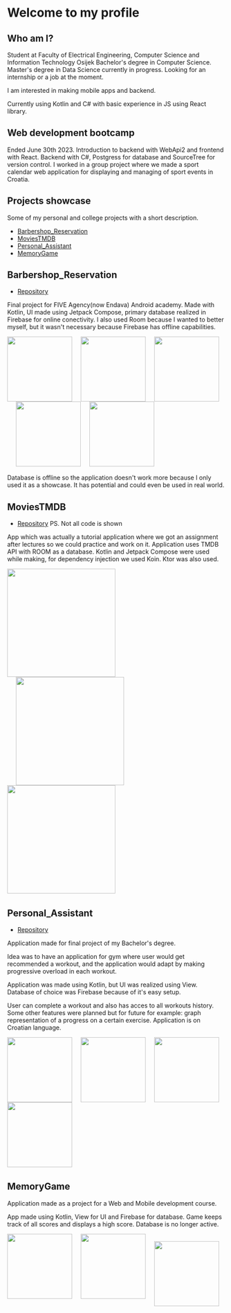 # Welcome to my profile

## Who am I?

Student at Faculty of Electrical Engineering, Computer Science and Information Technology Osijek
Bachelor's degree in Computer Science.
Master's degree in Data Science currently in progress.
Looking for an internship or a job at the moment.

I am interested in making mobile apps and backend.

Currently using Kotlin and C# with basic experience in JS using React library.

## Web development bootcamp
Ended June 30th 2023.
Introduction to backend with WebApi2 and frontend with React.
Backend with C#, Postgress for database and SourceTree for version control.
I worked in a group project where we made a sport calendar web application for displaying and managing of sport events in Croatia.

## Projects showcase

Some of my personal and college projects with a short description.

- [Barbershop_Reservation](#barbershop_reservation)
- [MoviesTMDB](#moviestmdb)
- [Personal_Assistant](#personal_assistant)
- [MemoryGame](#memorygame)
## Barbershop_Reservation

- [Repository](https://github.com/DinoKnezevic1/BarbershopReservationProject)

Final project for FIVE Agency(now Endava) Android academy.
Made with Kotlin, UI made using Jetpack Compose, primary database realized in Firebase for online conectivity.
I also used Room because I wanted to better myself, but it wasn't necessary because Firebase has offline capabilities.

<img src="assets/bLogin.jpg" width="150" style="float:left;">&nbsp;
<img src="assets/bHome.jpg" width="150" style="float:left;padding:0 20px">&nbsp;
<img src="assets/bServices.jpg" width="150" style="float:left;">&nbsp;
<img src="assets/bTimes.jpg" width="150" style="float:left;padding:0 20px">&nbsp;
<img src="assets/bHistory.jpg" width="150">&nbsp;


Database is offline so the application doesn't work more because I only used it as a showcase. It has potential and 
could even be used in real world.

## MoviesTMDB

- [Repository](https://github.com/DinoKnezevic1/android-vjestina-tmdb2)
PS. Not all code is shown


App which was actually a tutorial application where we got an assignment after lectures so we could practice and work on it.
Application uses TMDB API with ROOM as a database. Kotlin and Jetpack Compose were used while making, for dependency injection we 
used Koin. Ktor was also used.

<img src="assets/mHome.jpg" width="250" style="float:left;">&nbsp;
<img src="assets/mDetails.jpg" width="250" style="float:left;padding:0 20px">&nbsp;
<img src="assets/mFavorites.jpg" width="250">&nbsp;


## Personal_Assistant

- [Repository](https://github.com/DinoKnezevic1/VirtualniTrenerZavrsniRad)


Application made for final project of my Bachelor's degree. 

Idea was to have an application for gym where user would get recommended a workout,
 and the application would adapt by making progressive overload in each workout.

Application was made using Kotlin, but UI was realized using View.
Database of choice was Firebase because of it's easy setup.

User can complete a workout and also has acces to all workouts history.
Some other features were planned but for future for example: graph representation of a progress on a certain exercise.
Application is on Croatian language.


<img src="assets/pLogin.png" width="150" style="float:left;">&nbsp;
<img src="assets/pHome.png" width="150" style="float:left;padding:0 20px">&nbsp;
<img src="assets/pWorkout.png" width="150" style="float:left;">&nbsp;
<img src="assets/pHistory.png" width="150" >&nbsp;

## MemoryGame

Application made as a project for a Web and Mobile development course.

App made using Kotlin, View for UI and Firebase for database. 
Game keeps track of all scores and displays a high score.
Database is no longer active.

<img src="assets/memHome.jpg" width="150" style="float:left;">&nbsp;
<img src="assets/memPlay.jpg" width="150" style="float:left;padding:0 20px">&nbsp;
<img src="assets/memEnd.jpg" width="150">&nbsp;
